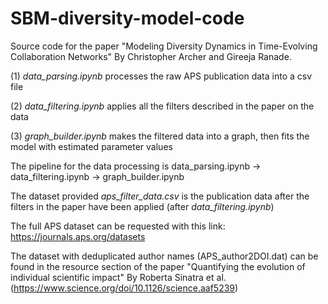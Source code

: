 # SBM-diversity-model-code

Source code for the paper "Modeling Diversity Dynamics in Time-Evolving Collaboration Networks" By Christopher Archer and Gireeja Ranade. 
  
  (1) _data_parsing.ipynb_ processes the raw APS publication data into a csv file
  
  (2) _data_filtering.ipynb_ applies all the filters described in the paper on the data
  
  (3) _graph_builder.ipynb_ makes the filtered data into a graph, then fits the model with estimated parameter values

The pipeline for the data processing is data_parsing.ipynb -> data_filtering.ipynb -> graph_builder.ipynb

The dataset provided _aps_filter_data.csv_ is the publication data after the filters in the paper have been applied (after _data_filtering.ipynb_)

The full APS dataset can be requested with this link: https://journals.aps.org/datasets

The dataset with deduplicated author names (APS_author2DOI.dat) can be found in the resource section of the paper "Quantifying the evolution of individual scientific impact" By Roberta Sinatra et al. (https://www.science.org/doi/10.1126/science.aaf5239)
